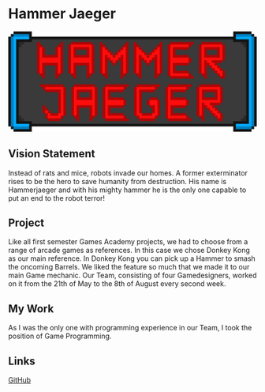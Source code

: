 # Hammer Jaeger

![LOGO](res/Hammerjaeger.png)

## Vision Statement

Instead of rats and mice, robots invade our homes. A former exterminator rises to be the hero to save humanity from destruction. His name is Hammerjaeger and with his mighty hammer he is the only one capable to put an end to the robot terror!

## Project

Like all first semester Games Academy projects, we had to choose from a range of arcade games as references. In this case we chose Donkey Kong as our main reference. In Donkey Kong you can pick up a Hammer to smash the oncoming Barrels. We liked the feature so much that we made it to our main Game mechanic. Our Team, consisting of four Gamedesigners, worked on it from the 21th of May to the 8th of August every second week.

## My Work

As I was the only one with programming experience in our Team, I took the position of Game Programming.

## Links

[GitHub](https://github.com/Assertores/HammerMan)

